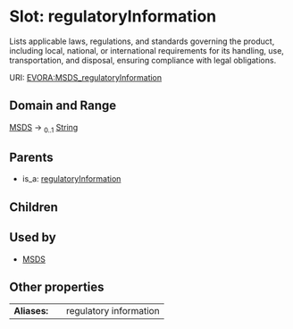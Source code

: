
# Slot: regulatoryInformation

Lists applicable laws, regulations, and standards governing the product, including local, national, or international requirements for its handling, use, transportation, and disposal, ensuring compliance with legal obligations.

URI: [EVORA:MSDS_regulatoryInformation](https://evora-project.eu/MSDS_regulatoryInformation)


## Domain and Range

[MSDS](MSDS.md) &#8594;  <sub>0..1</sub> [String](types/String.md)

## Parents

 *  is_a: [regulatoryInformation](regulatoryInformation.md)

## Children


## Used by

 * [MSDS](MSDS.md)

## Other properties

|  |  |  |
| --- | --- | --- |
| **Aliases:** | | regulatory information |